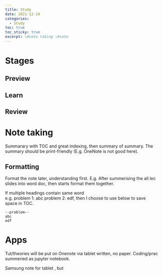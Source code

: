 ```yaml
---
title: Study
date: 2021-12-14
categories:
  - Study
toc: true
toc_sticky: true
excerpt: \#note taking \#note
---
```


# Stages

## Preview
## Learn
## Review

# Note taking

Summarary with TOC and great indexing, then summary of summary. The summary should be print-friendly (E.g. OneNote is not good here).

## Formatting
Format the note later, understanding first. E.g. After summerising the all lec slides into word doc, then starts format them together.

If multiple headings contain same word   
e.g. problem 1: abc problem 2: edf, then I choose to use below to save space in TOC.
```
--problem--
abc
edf
```

# Apps

Tut/theories will be put on Onenote via tablet written, no paper.
Coding/prac summeried as jupyter notebook.

Samsung note for tablet , but 


